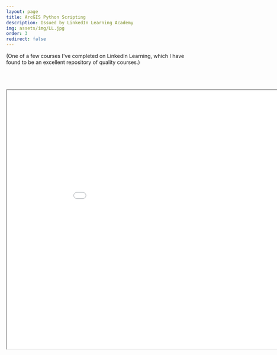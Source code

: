 ```yaml
---
layout: page
title: ArcGIS Python Scripting
description: Issued by LinkedIn Learning Academy
img: assets/img/LL.jpg
order: 3
redirect: false 
---
```

(One of a few courses I've completed on LinkedIn Learning, which I have found to be an excellent repository of quality courses.)




<br>

<br>

<br>


<iframe src="/assets/pdf/CertificateOfCompletion_Learning ArcGIS Python Scripting.pdf" height="700" width="960" allowfullscreen="" frameborder="10">
</iframe>
